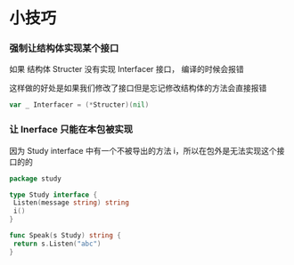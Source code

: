 # 小技巧



### 强制让结构体实现某个接口



如果 结构体 Structer 没有实现 Interfacer 接口， 编译的时候会报错

这样做的好处是如果我们修改了接口但是忘记修改结构体的方法会直接报错

```go
var _ Interfacer = (*Structer)(nil)
```



### 让 Inerface 只能在本包被实现

因为 Study interface 中有一个不被导出的方法 i，所以在包外是无法实现这个接口的的

```go
package study

type Study interface {
 Listen(message string) string
 i()
}

func Speak(s Study) string {
 return s.Listen("abc")
}
```



